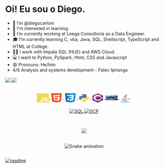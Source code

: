 <!---# diegocarloni
 About me --->

<h1> Oi! Eu sou o Diego. </h1>

- 👋 I’m @diegocarloni 
- 👀 I'm interested in learning. 
- 🔭 I’m currently working at Leega Consultoria as a Data Engineer.
- 🎓 I’m currently learning C, vba, Java, SQL, Shellscript, TypeScript and HTML at College. 
- 👨‍🔧 I work with Impala SQL (HUE) and AWS Cloud.
- 💻 I want to Python, PySpark, Html, CSS and Javascript
- 😄 Pronouns: He/him
- 4/6 Analysis and systems development - Fatec Ipiranga

<!---
diegocarloni/diegocarloni is a ✨ special ✨ repository because its `README.md` (this file) appears on your GitHub profile.
You can click the Preview link to take a look at your changes.
--->

<div>
  <a href="https://github.com/diegocarloni">
  <img height="165em"   align="center" src="https://github-readme-stats.vercel.app/api?username=diegocarloni&show_icons=true&theme=react&include_all_commits=true&count_private=true"/>
  <img height="165em"  align="center" src="https://github-readme-stats.vercel.app/api/top-langs/?username=diegocarloni&layout=compact&langs_count=7&theme=react" />

</div>
 <br>
<div  align="center"> 
  <div style="display: inline_block"><br>
  <img align="center" alt="Rafa-Js" height="30" width="40" src="https://raw.githubusercontent.com/devicons/devicon/master/icons/javascript/javascript-plain.svg">
  <img align="center" alt="HTML" height="30" width="40" src="https://raw.githubusercontent.com/devicons/devicon/master/icons/html5/html5-original.svg">
  <img align="center" alt="CSS" height="30" width="40" src="https://raw.githubusercontent.com/devicons/devicon/master/icons/css3/css3-original.svg">
  <img align="center" alt="Python" height="30" width="40" src="https://raw.githubusercontent.com/devicons/devicon/master/icons/python/python-original.svg">
  <img align="center" alt="Csharp" height="30" width="40" src="https://raw.githubusercontent.com/devicons/devicon/master/icons/csharp/csharp-original.svg">
  <img align="center" alt="PHP" height="30" width="40" src="https://raw.githubusercontent.com/devicons/devicon/master/icons/php/php-original.svg">
  <img align="center" alt="java" height="30" width="40" src="https://raw.githubusercontent.com/devicons/devicon/master/icons/java/java-original.svg">
  <br/>
  <br>
  <img align="center" alt="SQL" src="https://img.shields.io/badge/MySQL-00000F?style=for-the-badge&logo=mysql&logoColor=white">
  <img align="center" alt="GCP" src="https://img.shields.io/badge/Google_Cloud-4285F4?style=for-the-badge&logo=google-cloud&logoColor=white">
  <br/>
  
</div>
  
##
  
 <br><a href="https://www.linkedin.com/in/diego-mendes-carloni/" target="new"><img src="https://img.shields.io/badge/-LinkedIn-%230077B5?style=for-the-badge&logo=linkedin&logoColor=white" target="new"></a><br> 
 
##

  ![Snake animation](https://github.com/diegocarloni/diegocarloni/blob/output/github-contribution-grid-snake.svg) 
 
##

<!--- Em desenvolvimento

### Onde me encontrar? :mag: <a href="https://diegocarloni.github.io/" target="_blank"><img src="https://img.shields.io/website?down_color=lightgrey&down_message=offline&up_color=informational&up_message=find%20me%20here&url=https%3A%2F%2Fdiegocarloni.github.io%2F" target="_blank"></a> 

--->
  
</div>
 
[![readme](https://github-readme-stats.vercel.app/api/pin/?username=diegocarloni&repo=diegocarloni&theme=react)](https://github.com/diegocarloni/diegocarloni)
